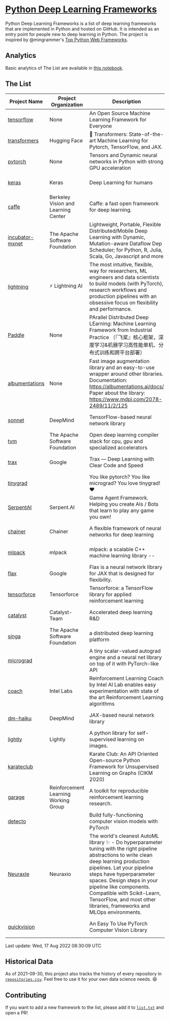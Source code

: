 # [Python Deep Learning Frameworks](https://www.github.com/shimst3r/python-deep-learning-frameworks)

Python Deep Learning Frameworks is a list of deep learning frameworks that are implemented in Python and hosted on GitHub. It is intended as an entry point for people new to deep learning in Python. The project is inspired by @mingrammer's [Top Python Web Frameworks](https://github.com/mingrammer/python-web-framework-stars).

## Analytics

Basic analytics of The List are available in [this notebook](./notebooks/development_over_time.ipynb).

## The List

| Project Name | Project Organization | Description | Stars | Forks | Open Issues | Last Commit |
| ------------ | -------------------- | ----------- | ----: | ----: | ----------: | ----------- |
| [tensorflow](https://tensorflow.org) | None | An Open Source Machine Learning Framework for Everyone | 167149 | 87069 | 2359 | 0 day(s) ago |
| [transformers](https://huggingface.co/transformers) | Hugging Face | 🤗 Transformers: State-of-the-art Machine Learning for Pytorch, TensorFlow, and JAX. | 68564 | 15855 | 555 | 0 day(s) ago |
| [pytorch](https://pytorch.org) | None | Tensors and Dynamic neural networks in Python with strong GPU acceleration | 58042 | 16156 | 9859 | 0 day(s) ago |
| [keras](http://keras.io/) | Keras | Deep Learning for humans | 55932 | 19166 | 321 | 0 day(s) ago |
| [caffe](http://caffe.berkeleyvision.org/) | Berkeley Vision and Learning Center | Caffe: a fast open framework for deep learning. | 32785 | 18999 | 1180 | 0 day(s) ago |
| [incubator-mxnet](https://mxnet.apache.org) | The Apache Software Foundation | Lightweight, Portable, Flexible Distributed/Mobile Deep Learning with Dynamic, Mutation-aware Dataflow Dep Scheduler; for Python, R, Julia, Scala, Go, Javascript and more | 20060 | 6878 | 1992 | 0 day(s) ago |
| [lightning](https://lightning.ai) | ⚡️ Lightning AI  | The most intuitive, flexible, way for researchers, ML engineers and data scientists to build models (with PyTorch), research workflows and production pipelines with an obsessive focus on flexibility and performance. | 19733 | 2546 | 579 | 0 day(s) ago |
| [Paddle](http://www.paddlepaddle.org/) | None | PArallel Distributed Deep LEarning: Machine Learning Framework from Industrial Practice （『飞桨』核心框架，深度学习&机器学习高性能单机、分布式训练和跨平台部署） | 18701 | 4668 | 2998 | 0 day(s) ago |
| [albumentations](https://albumentations.ai) | None | Fast image augmentation library and an easy-to-use wrapper around other libraries. Documentation:  https://albumentations.ai/docs/ Paper about the library: https://www.mdpi.com/2078-2489/11/2/125 | 10712 | 1378 | 285 | 0 day(s) ago |
| [sonnet](https://sonnet.dev/) | DeepMind | TensorFlow-based neural network library | 9355 | 1334 | 31 | 0 day(s) ago |
| [tvm](https://tvm.apache.org/) | The Apache Software Foundation | Open deep learning compiler stack for cpu, gpu and specialized accelerators | 8424 | 2645 | 553 | 0 day(s) ago |
| [trax](https://github.com/google/trax) | Google | Trax — Deep Learning with Clear Code and Speed | 7065 | 730 | 96 | 1 day(s) ago |
| [tinygrad](https://github.com/geohot/tinygrad) |  | You like pytorch? You like micrograd? You love tinygrad! ❤️  | 6492 | 664 | 28 | 0 day(s) ago |
| [SerpentAI](http://serpent.ai) | Serpent.AI | Game Agent Framework. Helping you create AIs / Bots that learn to play any game you own! | 6318 | 749 | 2 | 2 day(s) ago |
| [chainer](https://chainer.org) | Chainer | A flexible framework of neural networks for deep learning | 5708 | 1388 | 11 | 0 day(s) ago |
| [mlpack](https://www.mlpack.org/) | mlpack | mlpack: a scalable C++ machine learning library --  | 4055 | 1432 | 47 | 0 day(s) ago |
| [flax](https://flax.readthedocs.io) | Google | Flax is a neural network library for JAX that is designed for flexibility. | 3423 | 394 | 129 | 0 day(s) ago |
| [tensorforce](https://github.com/tensorforce/tensorforce) | Tensorforce | Tensorforce: a TensorFlow library for applied reinforcement learning | 3159 | 531 | 30 | 5 day(s) ago |
| [catalyst](https://catalyst-team.com) | Catalyst-Team | Accelerated deep learning R&D | 2969 | 364 | 7 | 2 day(s) ago |
| [singa](https://github.com/apache/singa) | The Apache Software Foundation | a distributed deep learning platform | 2656 | 830 | 40 | 6 day(s) ago |
| [micrograd](https://github.com/karpathy/micrograd) |  | A tiny scalar-valued autograd engine and a neural net library on top of it with PyTorch-like API | 2194 | 180 | 8 | 0 day(s) ago |
| [coach](https://intellabs.github.io/coach/) | Intel Labs | Reinforcement Learning Coach by Intel AI Lab enables easy experimentation with state of the art Reinforcement Learning algorithms | 2176 | 437 | 90 | 0 day(s) ago |
| [dm-haiku](https://dm-haiku.readthedocs.io) | DeepMind | JAX-based neural network library | 2099 | 166 | 76 | 1 day(s) ago |
| [lightly](https://github.com/lightly-ai/lightly) | Lightly | A python library for self-supervised learning on images. | 1731 | 141 | 72 | 0 day(s) ago |
| [karateclub](https://karateclub.readthedocs.io) |  | Karate Club: An API Oriented Open-source Python Framework for Unsupervised Learning on Graphs (CIKM 2020) | 1698 | 217 | 2 | 1 day(s) ago |
| [garage](https://github.com/rlworkgroup/garage) | Reinforcement Learning Working Group | A toolkit for reproducible reinforcement learning research. | 1495 | 269 | 227 | 1 day(s) ago |
| [detecto](https://detecto.readthedocs.io/) |  | Build fully-functioning computer vision models with PyTorch | 559 | 96 | 37 | 11 day(s) ago |
| [Neuraxle](https://www.neuraxle.org/) | Neuraxio | The world's cleanest AutoML library ✨ - Do hyperparameter tuning with the right pipeline abstractions to write clean deep learning production pipelines. Let your pipeline steps have hyperparameter spaces. Design steps in your pipeline like components. Compatible with Scikit-Learn, TensorFlow, and most other libraries, frameworks and MLOps environments. | 533 | 52 | 63 | 0 day(s) ago |
| [quickvision](https://github.com/oke-aditya/quickvision) |  | An Easy To Use PyTorch Computer Vision Library | 49 | 5 | 19 | 93 day(s) ago |

Last update: Wed, 17 Aug 2022 08:30:09 UTC

## Historical Data

As of 2021-09-30, this project also tracks the history of every repository in [`repositories.csv`](./repositories.csv). Feel free to use it for your own data science needs. :smile:

## Contributing

If you want to add a new framework to the list, please add it to [`list.txt`](./python-deep-learning-frameworks/list.txt) and open a PR!